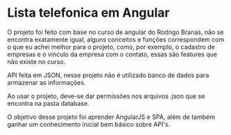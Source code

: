# Lista telefonica em Angular

O projeto foi feito com base no curso de angular do Rodrigo Branas, não se encontra exatamente igual, 
alguns conceitos e funções correspondem com o que eu achei melhor para o projeto, 
como, por exemplo, o cadastro de empresas e o vínculo da empresa com o contato, 
essas são features que não existe no curso.

API feita em JSON, nesse projeto não é utilizado banco de dados para armazenar as informações.

Ao usar o projeto, deve-se dar permissões nos arquivos .json que se encontra na pasta database.

O objetivo desse projeto foi aprender AngularJS e SPA, além de também ganhar um conhecimento inicial bem básico sobre API's.
